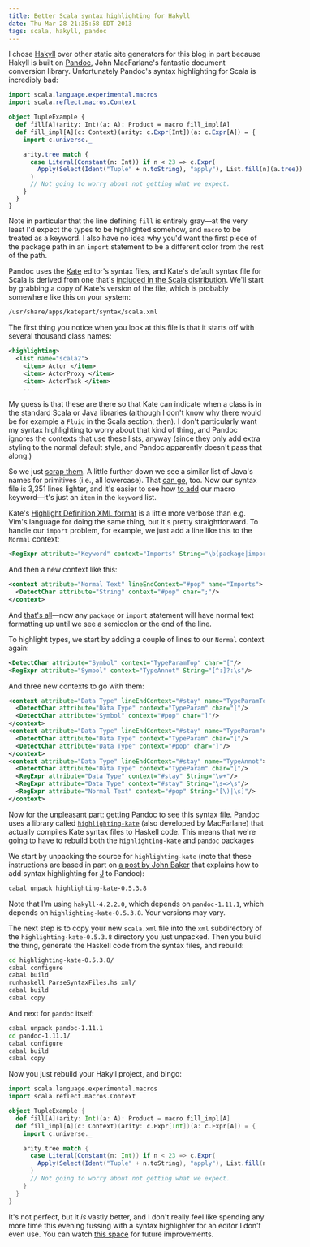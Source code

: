 ```yaml
---
title: Better Scala syntax highlighting for Hakyll
date: Thu Mar 28 21:35:58 EDT 2013
tags: scala, hakyll, pandoc
---
```


I chose [Hakyll](http://jaspervdj.be/hakyll/) over other static site generators for this blog in part
because Hakyll is built on [Pandoc](http://johnmacfarlane.net/pandoc/),
John MacFarlane's fantastic document conversion library.
Unfortunately Pandoc's syntax highlighting for Scala is incredibly bad:

<pre class="sourceCode scala"><code class="sourceCode scala"><span class="kw">import</span> scala.<span class="fu">language</span>.<span class="fu">experimental</span>.<span class="fu">macros</span>
<span class="kw">import</span> scala.<span class="fu">reflect</span>.<span class="fu">macros</span>.<span class="fu">Context</span>

<span class="kw">object</span> TupleExample {
  <span class="kw">def</span> fill[A](arity: Int)(a: A): Product = macro fill_impl[A]
  <span class="kw">def</span> fill_impl[A](c: Context)(arity: c.<span class="fu">Expr</span>[Int])(a: c.<span class="fu">Expr</span>[A]) = {
    <span class="kw">import</span> c.<span class="fu">universe</span>.<span class="fu">_</span>

    arity.<span class="fu">tree</span> <span class="kw">match</span> {
      <span class="kw">case</span> <span class="fu">Literal</span>(<span class="fu">Constant</span>(n: Int)) <span class="kw">if</span> n &lt; <span class="dv">23</span> =&gt; c.<span class="fu">Expr</span>(
        <span class="fu">Apply</span>(<span class="fu">Select</span>(<span class="fu">Ident</span>(<span class="st">&quot;Tuple&quot;</span> + n.<span class="fu">toString</span>), <span class="st">&quot;apply&quot;</span>), List.<span class="fu">fill</span>(n)(a.<span class="fu">tree</span>))
      )
      <span class="co">// Not going to worry about not getting what we expect.</span>
    }
  }
}</code></pre>

Note in particular that the line defining `fill` is entirely gray—at the very least
I'd expect the types to be highlighted somehow, and `macro` to be
treated as a keyword. I also have no idea why you'd want the first piece of
the package path in an `import` statement to be a different color from the rest of the path.

Pandoc uses the [Kate](http://kate-editor.org/) editor's syntax files,
and Kate's default syntax file for Scala is derived from one that's
[included in the Scala distribution](https://github.com/scala/scala-dist/blob/b885ebd4affe39f6713aa71b0df6257fb05adfe0/tool-support/src/kate/scala.xml).
We'll start by grabbing a copy of Kate's version of the file,
which is probably somewhere like this on your system:

``` bash
/usr/share/apps/katepart/syntax/scala.xml
```

The first thing you notice when you look at this file is that it starts off
with several thousand class names:

``` xml
<highlighting>
  <list name="scala2">
    <item> Actor </item>
    <item> ActorProxy </item>
    <item> ActorTask </item>
    ...
```

My guess is that these are there so that Kate can indicate when a class is in
the standard Scala or Java libraries (although I don't know why there would be
for example a `Fluid` in the Scala section, then). I don't particularly want
my syntax highlighting to worry about that kind of thing, and Pandoc ignores
the contexts that use these lists, anyway (since they only add extra styling
to the normal default style, and Pandoc apparently doesn't pass that along.)

So we just [scrap them](https://github.com/travisbrown/metaplasm/commit/7485bad573e1eb5cd737934fbd28df2a7e849ec5).
A little further down we see a similar list of Java's names for primitives (i.e., all lowercase).
That [can go](https://github.com/travisbrown/metaplasm/commit/1413c61b18cb6644b4954646c8040bd42a1f02ce),
too. Now our syntax file is 3,351 lines lighter, and it's easier to see how
[to add](https://github.com/travisbrown/metaplasm/commit/d103e75c4d8467f465d78b3e1ce454b3b2d80de6)
our macro keyword—it's just an `item` in the `keyword` list.

Kate's [Highlight Definition XML format](http://kate-editor.org/2005/03/24/writing-a-syntax-highlighting-file/)
is a little more verbose than e.g. Vim's language for doing the same thing, but it's pretty straightforward.
To handle our `import` problem, for example, we just add a line like this to the 
`Normal` context:

``` xml
<RegExpr attribute="Keyword" context="Imports" String="\b(package|import)\b" />
```

And then a new context like this: 

``` xml
<context attribute="Normal Text" lineEndContext="#pop" name="Imports">
  <DetectChar attribute="String" context="#pop" char=";"/>
</context>
```

And [that's all](https://github.com/travisbrown/metaplasm/commit/e6721aa1197d86795fdadcf1a8c321ae919e8f6e)—now
any `package` or `import` statement will have normal
text formatting up until we see a semicolon or the end of the line.

To highlight types, we start by adding a couple of lines to our `Normal` context again:

``` xml
<DetectChar attribute="Symbol" context="TypeParamTop" char="["/>
<RegExpr attribute="Symbol" context="TypeAnnot" String="[^:]?:\s"/>
```

And three new contexts to go with them:

``` xml
<context attribute="Data Type" lineEndContext="#stay" name="TypeParamTop">
  <DetectChar attribute="Data Type" context="TypeParam" char="["/>
  <DetectChar attribute="Symbol" context="#pop" char="]"/>
</context>
<context attribute="Data Type" lineEndContext="#stay" name="TypeParam">
  <DetectChar attribute="Data Type" context="TypeParam" char="["/>
  <DetectChar attribute="Data Type" context="#pop" char="]"/>
</context>
<context attribute="Data Type" lineEndContext="#stay" name="TypeAnnot">
  <DetectChar attribute="Data Type" context="TypeParam" char="["/>
  <RegExpr attribute="Data Type" context="#stay" String="\w+"/>
  <RegExpr attribute="Data Type" context="#stay" String="\s=>\s"/>
  <RegExpr attribute="Normal Text" context="#pop" String="[\)|\s]"/>
</context>
```

Now for the unpleasant part: getting Pandoc to see this syntax file.
Pandoc uses a library called [`highlighting-kate`](http://johnmacfarlane.net/highlighting-kate/)
(also developed by MacFarlane) that actually compiles Kate syntax files to Haskell code.
This means that we're going to have to rebuild both the
`highlighting-kate` and `pandoc` packages 

We start by unpacking the source for `highlighting-kate` (note that these instructions are based in part on
[a post by John Baker](http://bakerjd99.wordpress.com/2012/09/20/pandoc-based-j-syntax-highlighting/)
that explains how to add syntax highlighting for [J](http://www.jsoftware.com/) to Pandoc):

``` bash
cabal unpack highlighting-kate-0.5.3.8
```

Note that I'm using `hakyll-4.2.2.0`, which depends on `pandoc-1.11.1`, which depends on `highlighting-kate-0.5.3.8`.
Your versions may vary.

The next step is to copy your new `scala.xml` file into the `xml` subdirectory of the `highlighting-kate-0.5.3.8` directory you just unpacked.
Then you build the thing, generate the Haskell code from the syntax files, and rebuild:

``` bash
cd highlighting-kate-0.5.3.8/
cabal configure
cabal build
runhaskell ParseSyntaxFiles.hs xml/
cabal build
cabal copy
```

And next for `pandoc` itself:

``` bash
cabal unpack pandoc-1.11.1
cd pandoc-1.11.1/
cabal configure
cabal build
cabal copy
```

Now you just rebuild your Hakyll project, and bingo:

``` scala
import scala.language.experimental.macros
import scala.reflect.macros.Context

object TupleExample {
  def fill[A](arity: Int)(a: A): Product = macro fill_impl[A]
  def fill_impl[A](c: Context)(arity: c.Expr[Int])(a: c.Expr[A]) = {
    import c.universe._

    arity.tree match {
      case Literal(Constant(n: Int)) if n < 23 => c.Expr(
        Apply(Select(Ident("Tuple" + n.toString), "apply"), List.fill(n)(a.tree))
      )
      // Not going to worry about not getting what we expect.
    }
  }
}
```

It's not perfect, but it _is_ vastly better,
and I don't really feel like spending any more time this evening fussing
with a syntax highlighter for an editor I don't even use. You can watch
[this space](https://github.com/travisbrown/metaplasm/blob/master/syntax/scala.xml)
for future improvements.

